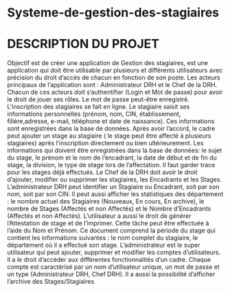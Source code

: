 # Systeme-de-gestion-des-stagiaires

# DESCRIPTION DU PROJET

Objectif est de créer une application de Gestion des stagiaires, est une application qui doit être utilisable par plusieurs et différents utilisateurs avec précision du droit d’accès de chacun en fonction de son poste. Les acteurs principaux de l’application sont : Administrateur DRH et le Chef de la DRH. Chacun de ces acteurs doit s’authentifier (Login et Mot de passe) pour avoir le droit de jouer ses rôles. Le mot de passe peut-être enregistré. L'inscription des stagiaires se fait en ligne. Le stagiaire saisit ses informations personnelles (prénom, nom, CIN, établissement, filière,adresse, e-mail, téléphone et date de naissance). Ces informations sont enregistrées dans la base de données. Après avoir l’accord, le cadre peut ajouter un stage au stagiaire ( le stage peut être affecté à plusieurs stagiaires) après l’inscription directement ou bien ultérieurement. Les informations qui doivent être enregistrées dans la base de données: le sujet du stage, le prénom et le nom de l’encadrant, la date de début et de fin du stage, la division, le type de stage lors de l’affectation. Il faut garder trace pour les stages déjà effectués.
Le Chef de la DRH doit avoir le droit d’ajouter, modifier ou supprimer les stagiaires, les Encadrants et les Stages. L’administrateur DRH peut identifier un Stagiaire ou Encadrant, soit par son nom, soit par son CIN. Il peut aussi afficher les statistiques des département : le nombre actuel des Stagiaires (Nouveaux, En cours, En archive), le nombre de Stages 
(Affectés et non Affectés) et le Nombre d’Encadrants (Affectés et non Affectés). L’utilisateur a aussi le droit de générer l’Attestation de stage et de l’imprimer. Cette tâche peut être 
effectuée à l’aide du Nom et Prénom. Ce document comprend la période du stage qui contient les informations suivantes : le nom complet du stagiaire, le département où il a effectué son 
stage. L’administrateur est le super utilisateur qui peut ajouter, supprimer et modifier les comptes d’utilisateurs. Il a le droit d’accéder aux différentes fonctionnalités d’un cadre. 
Chaque compte est caractérisé par un nom d’utilisateur unique, un mot de passe et un type (Administrateur DRH, Chef DRH). Il a aussi la possibilité d’afficher l’archive des 
Stages/Stagiaires
